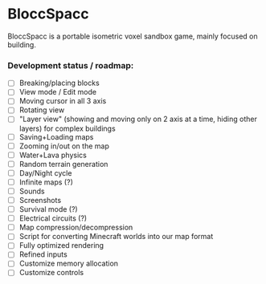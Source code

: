 # BloccSpacc 

BloccSpacc is a portable isometric voxel sandbox game, mainly focused on building.

### Development status / roadmap:

- [ ] Breaking/placing blocks
- [ ] View mode / Edit mode
- [ ] Moving cursor in all 3 axis
- [ ] Rotating view
- [ ] "Layer view" (showing and moving only on 2 axis at a time, hiding other layers) for complex buildings
- [ ] Saving+Loading maps
- [ ] Zooming in/out on the map
- [ ] Water+Lava physics
- [ ] Random terrain generation
- [ ] Day/Night cycle
- [ ] Infinite maps (?)
- [ ] Sounds
- [ ] Screenshots
- [ ] Survival mode (?)
- [ ] Electrical circuits (?)
- [ ] Map compression/decompression
- [ ] Script for converting Minecraft worlds into our map format
- [ ] Fully optimized rendering
- [ ] Refined inputs
- [ ] Customize memory allocation
- [ ] Customize controls
